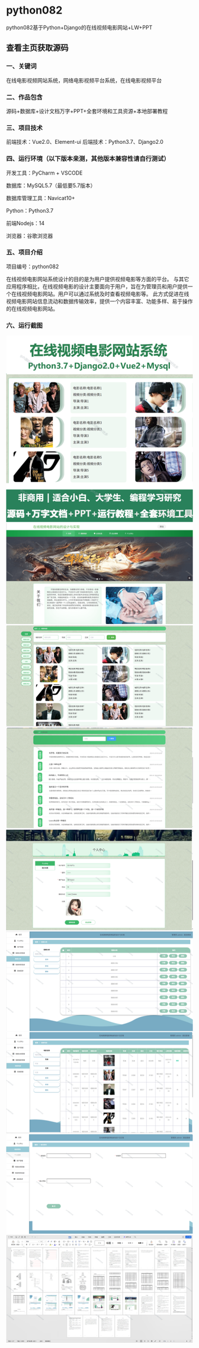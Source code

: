 # python082
python082基于Python+Django的在线视频电影网站+LW+PPT
 
## 查看主页获取源码

### 一、关键词
在线电影视频网站系统，网络电影视频平台系统，在线电影视频平台

### 二、作品包含
源码+数据库+设计文档万字+PPT+全套环境和工具资源+本地部署教程

### 三、项目技术
前端技术：Vue2.0、Element-ui
后端技术：Python3.7、Django2.0

### 四、运行环境（以下版本亲测，其他版本兼容性请自行测试）
开发工具：PyCharm + VSCODE

数据库：MySQL5.7（最低要5.7版本）

数据库管理工具：Navicat10+

Python：Python3.7

前端Nodejs：14

浏览器：谷歌浏览器

### 五、项目介绍
项目编号：python082

在线视频电影网站系统设计的目的是为用户提供视频电影等方面的平台。
与其它应用程序相比，在线视频电影的设计主要面向于用户，旨在为管理员和用户提供一个在线视频电影网站。用户可以通过系统及时查看视频电影等。
此方式促进在线视频电影网站信息流动和数据传输效率，提供一个内容丰富、功能多样、易于操作的在线视频电影网站。

### 六、运行截图

![cover.png](./cover.png)
![1.png](./1.png)
![2.png](./2.png)
![3.png](./3.png)
![4.png](./4.png)
![5.png](./5.png)
![6.png](./6.png)
![7.png](./7.png)
![8.png](./8.png)
